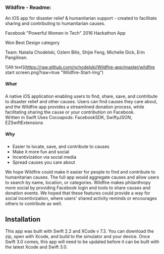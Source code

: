
### Wildfire - Readme: 

An iOS app for disaster relief & humanitarian support - created to facilitate sharing and contributing to humanitarian causes.

Facebook "Powerful Women in Tech" 2016 Hackathon App 

Won Best Design category

Team: Natalia Chodelski, Ozlem Bilis, Shijie Feng, Michelle Dick,  Erin Pangilinan.

![Alt text](https://raw.github.com/nchodelski/Wildfire-app/master/wildfire start screen.png?raw=true "Wildfire-Start-Img")



##### What
A native iOS application enabling users to find, share, save, and contribute to disaster relief and other causes. Users can find causes they care about, and the Wildfire app provides a streamlined donation process, while facilitating sharing the cause or your contribution on Facebook.  
Written in Swift
Uses Cocoapods: FacebookSDK, SwiftyJSON, EZSwiftExtensions


##### Why
* Easier to locate, save, and contribute to causes
* Make it more fun and social
* Incentivization via social media
* Spread causes you care about

We hope Wildfire could make it easier for people to find and contribute to humanitarian causes.  The full app would aggregate causes and allow users to search by name, location, or categories. Wildfire makes philanthropy more social by providing Facebook login and tools to share causes and donation events. We hoped that these features could provide a way for social incentivization, where users' shared activity reminds or encourages others to contribute as well.  


## Installation
This app was built with Swift 2.2 and XCode v 7.3.  You can download the zip, open with Xcode, and build to the simulator and your device. Once Swift 3.0 comes, this app will need to be updated before it can be built with the latest Xcode and Swift 3.0. 

